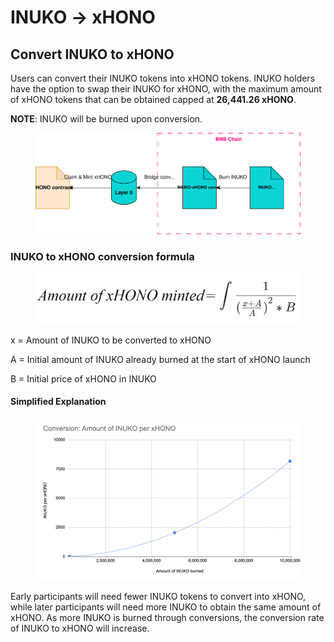 # INUKO -> xHONO

## **Convert INUKO to xHONO**

Users can convert their INUKO tokens into xHONO tokens. INUKO holders have the option to swap their INUKO for xHONO, with the maximum amount of xHONO tokens that can be obtained capped at **26,441.26 xHONO**.

**NOTE**: INUKO will be burned upon conversion.

<figure><img src="../../.gitbook/assets/HONO_flow-INUKO to xHONO.svg" alt=""><figcaption></figcaption></figure>

### INUKO to xHONO conversion formula



<figure><img src="../../.gitbook/assets/conversion_formula.png" alt=""><figcaption></figcaption></figure>

x = Amount of INUKO to be converted to xHONO

A = Initial amount of INUKO already burned at the start of xHONO launch

B = Initial price of xHONO in INUKO

#### **Simplified Explanation**

<figure><img src="../../.gitbook/assets/image (1).png" alt=""><figcaption></figcaption></figure>

Early participants will need fewer INUKO tokens to convert into xHONO, while later participants will need more INUKO to obtain the same amount of xHONO. As more INUKO is burned through conversions, the conversion rate of INUKO to xHONO will increase.
